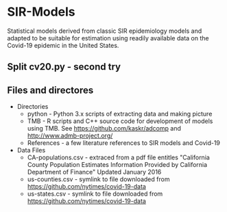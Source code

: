 # SIR-Models
Statistical models derived from classic SIR epidemiology models and adapted to be suitable for estimation using readily available data on the Covid-19 epidemic in the United States.

## Split cv20.py - second try

## Files and directores

* Directories
  * python - Python 3.x scripts of extracting data and making picture
  * TMB - R scripts and C++ source code for development of models using TMB. See https://github.com/kaskr/adcomp and http://www.admb-project.org/
  * References - a few literature references to SIR models and Covid-19
* Data Files
  * CA-populations.csv - extraced from a pdf file entitles "California County Population Estimates
Information Provided by California Department of Finance"
Updated January 2016
  * us-counties.csv - symlink to file downloaded from https://github.com/nytimes/covid-19-data
  * us-states.csv - symlink to file downloaded from https://github.com/nytimes/covid-19-data
